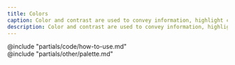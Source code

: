 ```yaml
---
title: Colors
caption: Color and contrast are used to convey information, highlight content, and communicate intent.
description: Color and contrast are used to convey information, highlight content, and communicate intent.
---
```


<section data-tab="Code">
  @include "partials/code/how-to-use.md"
</section>

<section data-tab="Palette">
  @include "partials/other/palette.md"
</section>

